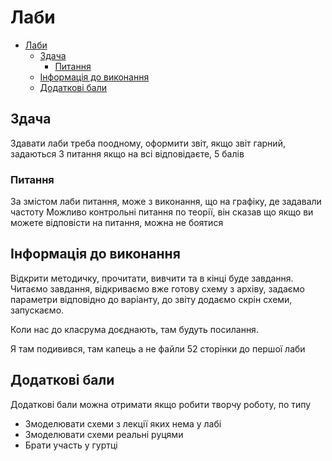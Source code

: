 # Лаби

- [Лаби](#лаби)
  - [Здача](#здача)
    - [Питання](#питання)
  - [Інформація до виконання](#інформація-до-виконання)
  - [Додаткові бали](#додаткові-бали)

## Здача

Здавати лаби треба поодному, оформити звіт, якщо звіт гарний, задаються 3 питання якщо на всі відповідаєте, 5 балів

### Питання

За змістом лаби питання, може з виконання, що на графіку, де задавали частоту
Можливо контрольні питання по теорії, він сказав що якщо ви можете відповісти на питання, можна не боятися

## Інформація до виконання

Відкрити методичку, прочитати, вивчити та в кінці буде завдання. Читаємо завдання, відкриваємо вже готову схему з архіву, задаємо параметри відповідно до варіанту, до звіту додаємо скрін схеми, запускаємо.

Коли нас до класрума доєднають, там будуть посилання.  

Я там подивився, там капець а не файли 52 сторінки до першої лаби

## Додаткові бали

Додаткові бали можна отримати якщо робити творчу роботу, по типу

- Змоделювати схеми з лекції яких нема у лабі
- Змоделювати схеми реальні руцями
- Брати участь у гуртці
